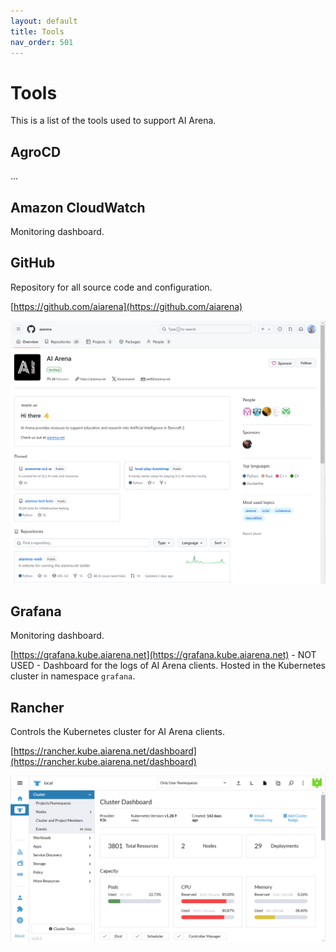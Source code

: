 ```yaml
---
layout: default
title: Tools
nav_order: 501
---
```


# Tools

This is a list of the tools used to support AI Arena.

## AgroCD

...

## Amazon CloudWatch

Monitoring dashboard.

## GitHub

Repository for all source code and configuration.

[https://github.com/aiarena](https://github.com/aiarena)

![GitHub](images/tools-github.png)

## Grafana

Monitoring dashboard.

[https://grafana.kube.aiarena.net](https://grafana.kube.aiarena.net) - NOT USED - Dashboard for the logs of AI Arena clients. Hosted in the Kubernetes cluster in namespace `grafana`.

## Rancher

Controls the Kubernetes cluster for AI Arena clients.

[https://rancher.kube.aiarena.net/dashboard](https://rancher.kube.aiarena.net/dashboard)

![Rancher](images/tools-rancher.png)
